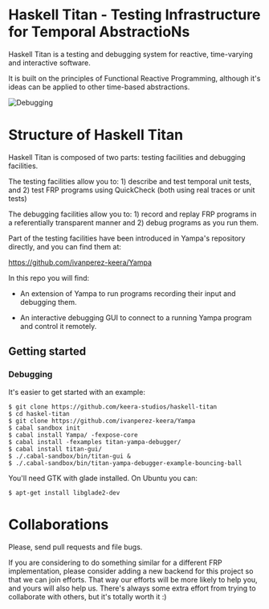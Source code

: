 # Haskell Titan - Testing Infrastructure for Temporal AbstractioNs

Haskell Titan is a testing and debugging system for reactive, time-varying and
interactive software.

It is built on the principles of Functional Reactive Programming, although it's
ideas can be applied to other time-based abstractions.

![Debugging](https://raw.githubusercontent.com/keera-studios/haskell-titan/develop/docs/debugger.gif)

# Structure of Haskell Titan

Haskell Titan is composed of two parts: testing facilities and debugging
facilities.

The testing facilities allow you to: 1) describe and test temporal unit
tests, and 2) test FRP programs using QuickCheck (both using real traces or
unit tests)

The debugging facilities allow you to: 1) record and replay FRP programs in a
referentially transparent manner and 2) debug programs as you run them.

Part of the testing facilities have been introduced in Yampa's repository
directly, and you can find them at:

https://github.com/ivanperez-keera/Yampa

In this repo you will find:

- An extension of Yampa to run programs recording their input and debugging
  them.

- An interactive debugging GUI to connect to a running Yampa program and
  control it remotely.

## Getting started

### Debugging

It's easier to get started with an example:

```
$ git clone https://github.com/keera-studios/haskell-titan
$ cd haskel-titan
$ git clone https://github.com/ivanperez-keera/Yampa
$ cabal sandbox init
$ cabal install Yampa/ -fexpose-core
$ cabal install -fexamples titan-yampa-debugger/
$ cabal install titan-gui/
$ ./.cabal-sandbox/bin/titan-gui &
$ ./.cabal-sandbox/bin/titan-yampa-debugger-example-bouncing-ball
```

You'll need GTK with glade installed. On Ubuntu you can:
```
$ apt-get install libglade2-dev
```

# Collaborations

Please, send pull requests and file bugs.

If you are considering to do something similar for a different FRP
implementation, please consider adding a new backend for this project so that
we can join efforts. That way our efforts will be more likely to help you, and
yours will also help us. There's always some extra effort from trying to
collaborate with others, but it's totally worth it :)
